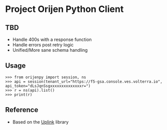 # Project Orijen Python Client

## TBD
- Handle 400s with a response function
- Handle errors post retry logic
- Unified/More sane schema handling


## Usage
```shell
>>> from orijenpy import session, ns
>>> api = session(tenant_url="https://f5-gsa.console.ves.volterra.io", api_token="dLsJqnSsgxxxxxxxxxxxxxxr=")
>>> r = ns(api).list()
>>> print(r)
```

## Reference
- Based on the [Uplink](https://uplink.readthedocs.io/en/stable/user/quickstart.html) library
